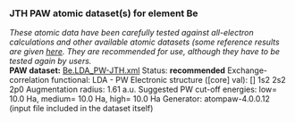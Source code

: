 ### JTH PAW atomic dataset(s) for element Be
  
_These atomic data have been carefully tested against all-electron calculations and other available atomic datasets (some reference results are given [here](https://www.abinit.org/Files/JTH-benchmark-1.1.pdf)._
_They are recommended for use, although they have to be tested again by users._
<br>
**PAW dataset:** [Be.LDA_PW-JTH.xml](https://github.com/abinit/paw_jth_datasets/pseudos/JTH-LDA-v1.1/Be/Be.LDA_PW-JTH.xml)
Status: **recommended**
Exchange-correlation functional: LDA - PW
Electronic structure ([core] val): [] 1s2 2s2 2p0
Augmentation radius: 1.61 a.u.
Suggested PW cut-off energies: low= 10.0 Ha, medium= 10.0 Ha, high= 10.0 Ha
Generator: atompaw-4.0.0.12 (input file included in the dataset itself)
